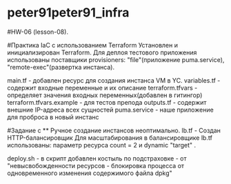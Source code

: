 # peter91peter91_infra


#HW-06 (lesson-08).

#Практика IaC с использованием Terraform
Установлен и инициализирован Terraform.
Для деплоя тестового приложения использованы поставщики provisioners:
"file"(приложение puma.service), "remote-exec"(развертка инстанса).

main.tf - добавлен ресурс для создания инстанса VM в YC.
variables.tf - содержит входные переменные и их описание
terraform.tfvars   - определяет значения входных переменных(добавлен в гитингор)
terraform.tfvars.example - для тестов препода
outputs.tf - содержит внешние IP-адреса всех сущностей 
puma.service - наше приложение для проброса в новый инстанс


#Задание с **
Ручное создание инстансов неоптимально.
lb.tf - Создан HTTP-балансировщик 
Для масштабирования  в балансировщике lb.tf использованы: параметр ресурса count = 2 и dynamic "target" .

deploy.sh - в скрипт добавлен костыль по подстраховке 
          - от "невысвобожденности ресурсов - блокировка процесса от одновременного изменения содержимого файла dpkg"
